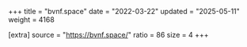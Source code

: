 +++
title = "bvnf.space"
date = "2022-03-22"
updated = "2025-05-11"
weight = 4168

[extra]
source = "https://bvnf.space/"
ratio = 86
size = 4
+++
